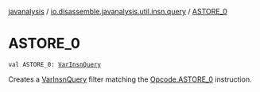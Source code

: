 [javanalysis](../index.md) / [io.disassemble.javanalysis.util.insn.query](index.md) / [ASTORE_0](./-a-s-t-o-r-e_0.md)

# ASTORE_0

`val ASTORE_0: `[`VarInsnQuery`](-var-insn-query/index.md)

Creates a [VarInsnQuery](-var-insn-query/index.md) filter matching the [Opcode.ASTORE_0](#) instruction.

